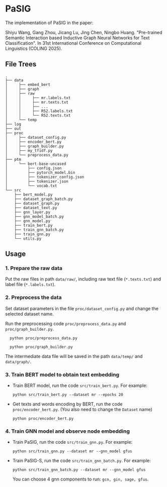 # PaSIG

The implementation of PaSIG in the paper:

Shiyu Wang, Gang Zhou, Jicang Lu, Jing Chen, Ningbo Huang. "Pre-trained Semantic Interaction based Inductive Graph Neural Networks for Text Classification". In 31st International Conference on Computational Linguistics (COLING 2025).

## File Trees

```
.
├── data
│     ├── embed_bert
│     ├── graph
│     ├── raw
│     │     ├── mr.labels.txt
│     │     ├── mr.texts.txt
│     │     ├── ...
│     │     ├── R52.labels.txt
│     │     └── R52.texts.txt
│     └── temp
├── log
├── out
├── proc
│     ├── dataset_config.py
│     ├── encoder_bert.py
│     ├── graph_builder.py
│     ├── my_tfidf.py
│     └── preprocess_data.py
├── ptm
│     └── bert-base-uncased
│         ├── config.json
│         ├── pytorch_model.bin
│         ├── tokenizer_config.json
│         ├── tokenizer.json
│         └── vocab.txt
└── src
    ├── bert_model.py
    ├── dataset_graph_batch.py
    ├── dataset_graph.py
    ├── dataset_text.py
    ├── gnn_layer.py
    ├── gnn_model_batch.py
    ├── gnn_model.py
    ├── train_bert.py
    ├── train_gnn_batch.py
    ├── train_gnn.py
    └── utils.py
```

## Usage

### 1. Prepare the raw data

Put the raw files in path ```data/raw/```, 
including raw text file (```*.texts.txt```) and label file 
(```*.labels.txt```).

### 2. Preprocess the data

Set dataset parameters in the file ```proc/dataset_config.py``` and 
change the selected dataset name.

Run the preprocessing code ```proc/preprocess_data.py``` and ```proc/graph_builder.py```.

```shell
  python proc/preprocess_data.py
```

```shell
  python proc/graph_builder.py
```

The intermediate data file will be saved in the path ```data/temp/``` and ```data/graph/```.

### 3. Train BERT model to obtain text embedding

- Train BERT model, run the code ```src/train_bert.py```. For example:
  
  ```shell
  python src/train_bert.py --dataset mr --epochs 20
  ```
- Get texts and words encoding by BERT, run the code ```proc/encoder_bert.py```.
  (You also need to change the ```Dataset``` name)
  
  ```shell
  python proc/encoder_bert.py
  ```

### 4. Train GNN model and observe node embedding

- Train PaSIG, run the code ```src/train_gnn.py```. For example:
  
  ```shell
  python src/train_gnn.py --dataset mr --gnn_model gfus
  ```

- Train PaSIG-S, run the code ```src/train_gnn_batch.py```. For example:
  
  ```shell
  python src/train_gnn_batch.py --dataset mr --gnn_model gfus
  ```
  
  You can choose 4 gnn components to run: ```gcn, gin, sage, gfus```.
